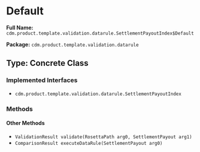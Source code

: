 # Default

**Full Name:** `cdm.product.template.validation.datarule.SettlementPayoutIndex$Default`

**Package:** `cdm.product.template.validation.datarule`

## Type: Concrete Class

### Implemented Interfaces

- `cdm.product.template.validation.datarule.SettlementPayoutIndex`

### Methods

#### Other Methods

- `ValidationResult validate(RosettaPath arg0, SettlementPayout arg1)`
- `ComparisonResult executeDataRule(SettlementPayout arg0)`

